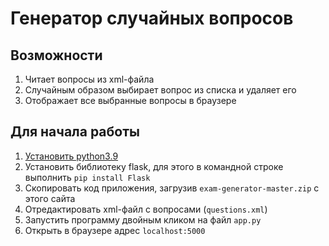 # Генератор случайных вопросов

## Возможности

1. Читает вопросы из xml-файла
2. Случайным образом выбирает вопрос из списка и удаляет его
3. Отображает все выбранные вопросы в браузере

## Для начала работы

1. [Установить python3.9](https://www.python.org/downloads/) 
2. Установить библиотеку flask, для этого в командной строке выполнить `pip install Flask`
3. Cкопировать код приложения, загрузив `exam-generator-master.zip` с этого сайта
4. Отредактировать xml-файл с вопросами (`questions.xml`)
5. Запустить программу двойным кликом на файл `app.py` 
6. Открыть в браузере адрес `localhost:5000`
